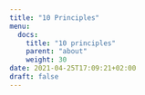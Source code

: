 ```yaml
---
title: "10 Principles"
menu:
  docs:
    title: "10 principles"
    parent: "about"
    weight: 30
date: 2021-04-25T17:09:21+02:00
draft: false
---
```


